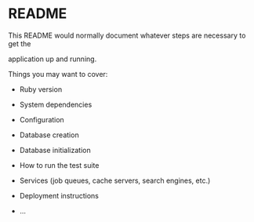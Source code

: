 # README

This README would normally document whatever steps are necessary to get the                       

application up and running.          

Things you may want to cover:                                                                          
                                
* Ruby version                
    
* System dependencies                                                    
                              
* Configuration               
      
* Database creation        
    
* Database initialization      

* How to run the test suite

* Services (job queues, cache servers, search engines, etc.)

* Deployment instructions
  
* ...
